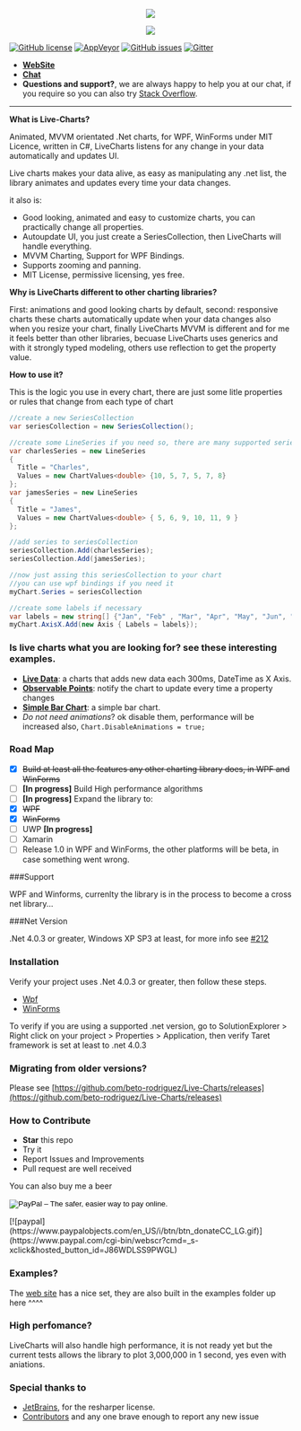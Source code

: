 <p align="center">
  <a href="http://lvcharts.net/"><img src="http://lvcharts.net/Content/Images/Logos/LiveChartsLogo.png" /></a>
</p>

<p align="center">
  <img src="https://lvcharts.net/content/images/darkpanel.gif" />
</p>

[![GitHub license](https://img.shields.io/github/license/beto-rodriguez/Live-Charts.svg?style=flat-square)](https://github.com/beto-rodriguez/Live-Charts/blob/master/LICENSE.TXT)
[![AppVeyor](https://ci.appveyor.com/api/projects/status/707m8sye0ggbfrcq)](https://ci.appveyor.com/project/beto-rodriguez/live-charts)
[![GitHub issues](https://img.shields.io/github/issues/beto-rodriguez/Live-Charts.svg?style=flat-square)](https://github.com/beto-rodriguez/Live-Charts/issues)
[![Gitter](https://img.shields.io/gitter/room/beto-rodriguez/Live-Charts.svg?style=flat-square)](https://gitter.im/beto-rodriguez/Live-Charts?utm_source=badge&utm_medium=badge&utm_campaign=pr-badge&utm_content=badge)

* **[WebSite](http://lvcharts.net/)**
* **[Chat](https://gitter.im/beto-rodriguez/Live-Charts)**
* **Questions and support?**, we are always happy to help you at our chat, if you require so you can also try [Stack Overflow](http://stackoverflow.com/questions/tagged/livecharts).

<hr/>

**What is Live-Charts?**

Animated, MVVM orientated .Net charts, for WPF, WinForms under MIT Licence, written in C#, LiveCharts listens for any change in your data automatically and updates UI.

Live charts makes your data alive, as easy as manipulating any .net list, the library animates and updates every time your data changes.

it also is:

 - Good looking, animated and easy to customize charts, you can practically change all properties.
 - Autoupdate UI, you just create a SeriesCollection, then LiveCharts will handle everything.
 - MVVM Charting, Support for WPF Bindings.
 - Supports zooming and panning.
 - MIT License, permissive licensing, yes free.
 
**Why is LiveCharts different to other charting libraries?**

First: animations and good looking charts by default, second: responsive charts these charts automatically update when your data changes also when you resize your chart, finally LiveCharts MVVM is different and for me it feels better than other libraries, becuase LiveCharts uses generics and with it strongly typed modeling, others use reflection to get the property value.

**How to use it?**

This is the logic you use in every chart, there are just some litle properties or rules that change from each type of chart

```c#
//create a new SeriesCollection
var seriesCollection = new SeriesCollection();

//create some LineSeries if you need so, there are many supported series
var charlesSeries = new LineSeries
{
  Title = "Charles",
  Values = new ChartValues<double> {10, 5, 7, 5, 7, 8}
};
var jamesSeries = new LineSeries
{
  Title = "James",
  Values = new ChartValues<double> { 5, 6, 9, 10, 11, 9 }
};

//add series to seriesCollection
seriesCollection.Add(charlesSeries);
seriesCollection.Add(jamesSeries);

//now just assing this seriesCollection to your chart
//you can use wpf bindings if you need it
myChart.Series = seriesCollection

//create some labels if necessary
var labels = new string[] {"Jan", "Feb" , "Mar", "Apr", "May", "Jun", "Jul", "Ago", "Sep", "Oct", "Nov", "Dec"};
myChart.AxisX.Add(new Axis { Labels = labels});
```

### Is live charts what you are looking for? see these interesting examples.

* **[Live Data](http://lvcharts.net/App/examples/wpf/Constant%20Changes)**: a charts that adds new data each 300ms, DateTime as X Axis.
* **[Observable Points](http://lvcharts.net/App/examples/v1/wpf/IObservableChartPoint)**: notify the chart to update every time a property changes
* **[Simple Bar Chart](http://lvcharts.net/App/examples/wpf/Basic%20Column)**: a simple bar chart.
* *Do not need animations*? ok disable them, performance will be increased also, `Chart.DisableAnimations = true;`

### Road Map

- [x] ~~Build at least all the features any other charting library does, in WPF and WinForms~~
- [ ] **[In progress]** Build High performance algorithms 
- [ ] **[In progress]** Expand the library to:
 - [x] ~~WPF~~
 - [x] ~~WinForms~~
 - [ ] UWP **[In progress]**
 - [ ] Xamarin
- [ ] Release 1.0 in WPF and WinForms, the other platforms will be beta, in case something went wrong.

###Support

WPF and Winforms, currenlty the library is in the process to become a cross net library...

###Net Version

.Net 4.0.3 or greater, Windows XP SP3 at least, for more info see [#212](https://github.com/beto-rodriguez/Live-Charts/issues/212)

### Installation

Verify your project uses .Net 4.0.3 or greater, then follow these steps.

* [Wpf](http://lvcharts.net/App/examples/wpf/Install)
* [WinForms](http://lvcharts.net/App/examples/wf/Install)

To verify if you are using a supported .net version, go to SolutionExplorer > Right click on your project > Properties > Application, then verify Taret framework is set at least to .net 4.0.3 

### Migrating from older versions?

Please see [https://github.com/beto-rodriguez/Live-Charts/releases](https://github.com/beto-rodriguez/Live-Charts/releases)

### How to Contribute

* **Star** this repo
* Try it
* Report Issues and Improvements
* Pull request are well received

You can also buy me a beer

<form action="https://www.paypal.com/cgi-bin/webscr" method="post" target="_top">
<input type="hidden" name="cmd" value="_s-xclick">
<input type="hidden" name="hosted_button_id" value="J86WDLSS9PWGL">
<input type="image" src="https://www.paypalobjects.com/en_GB/i/btn/btn_donate_LG.gif" border="0" name="submit" alt="PayPal – The safer, easier way to pay online.">
<img alt="" border="0" src="https://www.paypalobjects.com/es_XC/i/scr/pixel.gif" width="1" height="1">
</form>
[![paypal](https://www.paypalobjects.com/en_US/i/btn/btn_donateCC_LG.gif)](https://www.paypal.com/cgi-bin/webscr?cmd=_s-xclick&hosted_button_id=J86WDLSS9PWGL)

### Examples?

The [web site](http://lvcharts.net/App/examples/wpf/start) has a nice set, they are also built in the examples folder up here ^^^^

### High perfomance?

LiveCharts will also handle high performance, it is not ready yet but the current tests allows the library to plot 3,000,000 in 1 second, yes even with aniations.

### Special thanks to

* [JetBrains](https://www.jetbrains.com/), for the resharper license.
* [Contributors](https://github.com/beto-rodriguez/Live-Charts/graphs/contributors) and any one brave enough to report any new issue

